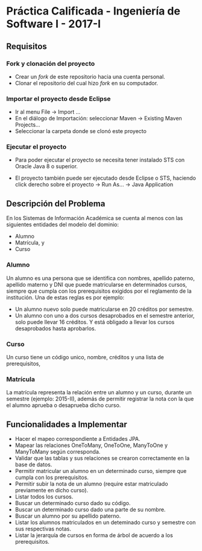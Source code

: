 # Práctica Calificada - Ingeniería de Software I - 2017-I #

## Requisitos ##

### Fork y clonación del proyecto ###
* Crear un _fork_ de este repositorio hacia una cuenta personal.
* Clonar el repositorio del cual hizo _fork_ en su computador.

### Importar el proyecto desde Eclipse ###

* Ir al menu File -> Import ...
* En el diálogo de Importación: seleccionar Maven -> Existing Maven Projects...
* Seleccionar la carpeta donde se clonó este proyecto

### Ejecutar el proyecto ###

* Para poder ejecutar el proyecto se necesita tener instalado STS con Oracle Java 8 o superior.

* El proyecto también puede ser ejecutado desde Eclipse o STS, haciendo click derecho sobre el proyecto -> Run As... -> Java Application

## Descripción del Problema ##

En los Sistemas de Información Académica se cuenta al menos con las siguientes entidades del modelo del dominio:

* Alumno
* Matrícula, y
* Curso

### Alumno ###
Un alumno es una persona que se identifica con nombres, apellido paterno, apellido materno y DNI que puede matricularse en determinados cursos,
siempre que cumpla con los prerequisitos exigidos por 
el reglamento de la institución. Una de estas reglas es por ejemplo:

* Un alumno nuevo solo puede matricularse en 20 créditos por semestre.
* Un alumno con uno a dos cursos desaprobados en el semestre anterior, solo puede llevar 16 créditos. Y está obligado a llevar los cursos desaprobados hasta aprobarlos.

### Curso ###
Un curso tiene un código unico, nombre, créditos y una lista de prerequisitos, 

### Matrícula ###
La matrícula representa la relación entre un alumno y un curso, durante un semestre (ejemplo: 2015-II), además de permitir registrar
la nota con la que el alumno aprueba o desaprueba dicho curso.

## Funcionalidades a Implementar ##
* Hacer el mapeo correspondiente a Entidades JPA.
* Mapear las relaciones OneToMany, OneToOne, ManyToOne y ManyToMany según corresponda.
* Validar que las tablas y sus relaciones se crearon correctamente en la base de datos.
* Permitir matricular un alumno en un determinado curso, siempre que cumpla con los prerequisitos.
* Permitir subir la nota de un alumno (require estar matriculado previamente en dicho curso).
* Listar todos los cursos.
* Buscar un determinado curso dado su código.
* Buscar un determinado curso dado una parte de su nombre.
* Buscar un alumno por su apellido paterno.
* Listar los alumnos matriculados en un deteminado curso y semestre con sus respectivas notas.
* Listar la jerarquía de cursos en forma de árbol de acuerdo a los prerequisitos.
